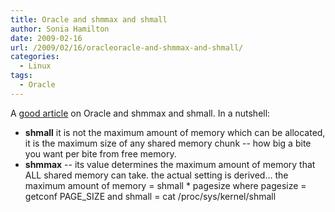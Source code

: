 ```yaml
---
title: Oracle and shmmax and shmall
author: Sonia Hamilton
date: 2009-02-16
url: /2009/02/16/oracleoracle-and-shmmax-and-shmall/
categories:
  - Linux
tags:
  - Oracle
---
```

A [good article][1] on Oracle and shmmax and shmall. In a nutshell:

<!--more-->

  * **shmall** it is not the maximum amount of memory which can be allocated, it is the maximum size of any shared memory chunk -- how big a bite you want per bite from free memory.
  * **shmmax** -- its value determines the maximum amount of memory that ALL shared memory can take. the actual setting is derived… the maximum amount of memory = shmall * pagesize where pagesize = getconf PAGE_SIZE and shmall = cat /proc/sys/kernel/shmall

 [1]: http://www.pythian.com/blogs/245/the-mysterious-world-of-shmmax-and-shmall
